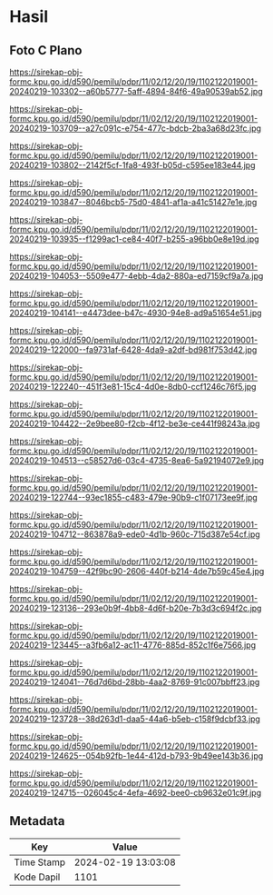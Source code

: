 # Hasil

## Foto C Plano

https://sirekap-obj-formc.kpu.go.id/d590/pemilu/pdpr/11/02/12/20/19/1102122019001-20240219-103302--a60b5777-5aff-4894-84f6-49a90539ab52.jpg

https://sirekap-obj-formc.kpu.go.id/d590/pemilu/pdpr/11/02/12/20/19/1102122019001-20240219-103709--a27c091c-e754-477c-bdcb-2ba3a68d23fc.jpg

https://sirekap-obj-formc.kpu.go.id/d590/pemilu/pdpr/11/02/12/20/19/1102122019001-20240219-103802--2142f5cf-1fa8-493f-b05d-c595ee183e44.jpg

https://sirekap-obj-formc.kpu.go.id/d590/pemilu/pdpr/11/02/12/20/19/1102122019001-20240219-103847--8046bcb5-75d0-4841-af1a-a41c51427e1e.jpg

https://sirekap-obj-formc.kpu.go.id/d590/pemilu/pdpr/11/02/12/20/19/1102122019001-20240219-103935--f1299ac1-ce84-40f7-b255-a96bb0e8e19d.jpg

https://sirekap-obj-formc.kpu.go.id/d590/pemilu/pdpr/11/02/12/20/19/1102122019001-20240219-104053--5509e477-4ebb-4da2-880a-ed7159cf9a7a.jpg

https://sirekap-obj-formc.kpu.go.id/d590/pemilu/pdpr/11/02/12/20/19/1102122019001-20240219-104141--e4473dee-b47c-4930-94e8-ad9a51654e51.jpg

https://sirekap-obj-formc.kpu.go.id/d590/pemilu/pdpr/11/02/12/20/19/1102122019001-20240219-122000--fa9731af-6428-4da9-a2df-bd981f753d42.jpg

https://sirekap-obj-formc.kpu.go.id/d590/pemilu/pdpr/11/02/12/20/19/1102122019001-20240219-122240--451f3e81-15c4-4d0e-8db0-ccf1246c76f5.jpg

https://sirekap-obj-formc.kpu.go.id/d590/pemilu/pdpr/11/02/12/20/19/1102122019001-20240219-104422--2e9bee80-f2cb-4f12-be3e-ce441f98243a.jpg

https://sirekap-obj-formc.kpu.go.id/d590/pemilu/pdpr/11/02/12/20/19/1102122019001-20240219-104513--c58527d6-03c4-4735-8ea6-5a92194072e9.jpg

https://sirekap-obj-formc.kpu.go.id/d590/pemilu/pdpr/11/02/12/20/19/1102122019001-20240219-122744--93ec1855-c483-479e-90b9-c1f07173ee9f.jpg

https://sirekap-obj-formc.kpu.go.id/d590/pemilu/pdpr/11/02/12/20/19/1102122019001-20240219-104712--863878a9-ede0-4d1b-960c-715d387e54cf.jpg

https://sirekap-obj-formc.kpu.go.id/d590/pemilu/pdpr/11/02/12/20/19/1102122019001-20240219-104759--42f9bc90-2606-440f-b214-4de7b59c45e4.jpg

https://sirekap-obj-formc.kpu.go.id/d590/pemilu/pdpr/11/02/12/20/19/1102122019001-20240219-123136--293e0b9f-4bb8-4d6f-b20e-7b3d3c694f2c.jpg

https://sirekap-obj-formc.kpu.go.id/d590/pemilu/pdpr/11/02/12/20/19/1102122019001-20240219-123445--a3fb6a12-ac11-4776-885d-852c1f6e7566.jpg

https://sirekap-obj-formc.kpu.go.id/d590/pemilu/pdpr/11/02/12/20/19/1102122019001-20240219-124041--76d7d6bd-28bb-4aa2-8769-91c007bbff23.jpg

https://sirekap-obj-formc.kpu.go.id/d590/pemilu/pdpr/11/02/12/20/19/1102122019001-20240219-123728--38d263d1-daa5-44a6-b5eb-c158f9dcbf33.jpg

https://sirekap-obj-formc.kpu.go.id/d590/pemilu/pdpr/11/02/12/20/19/1102122019001-20240219-124625--054b92fb-1e44-412d-b793-9b49ee143b36.jpg

https://sirekap-obj-formc.kpu.go.id/d590/pemilu/pdpr/11/02/12/20/19/1102122019001-20240219-124715--026045c4-4efa-4692-bee0-cb9632e01c9f.jpg


## Metadata

| Key        | Value               |
| ---------- | ------------------- |
| Time Stamp | 2024-02-19 13:03:08 |
| Kode Dapil | 1101                |



